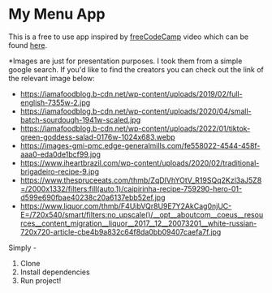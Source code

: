# My Menu App

This is a free to use app inspired by [freeCodeCamp](freeCodeCamp.org) video which can be found [here](https://www.youtube.com/watch?v=a_7Z7C_JCyo&t=5268s).

*Images are just for presentation purposes. I took them from a simple google search. If you'd like to find the creators you can check out the link of the relevant image below: 

- https://iamafoodblog.b-cdn.net/wp-content/uploads/2019/02/full-english-7355w-2.jpg 
- https://iamafoodblog.b-cdn.net/wp-content/uploads/2020/04/small-batch-sourdough-1941w-scaled.jpg
- https://iamafoodblog.b-cdn.net/wp-content/uploads/2022/01/tiktok-green-goddess-salad-0176w-1024x683.webp
- https://images-gmi-pmc.edge-generalmills.com/fe558022-4544-458f-aaa0-eda0de1bcf99.jpg
- https://www.iheartbrazil.com/wp-content/uploads/2020/02/traditional-brigadeiro-recipe-9.jpg
- https://www.thespruceeats.com/thmb/ZqDIVhYOtV_R19SQq2Kzl3aJ5Z8=/2000x1332/filters:fill(auto,1)/caipirinha-recipe-759290-hero-01-d599e690fbae40238c20a6137ebb52ef.jpg
- https://www.liquor.com/thmb/F4UibVQr8U9E7Y2AkCag0njUC-E=/720x540/smart/filters:no_upscale()/__opt__aboutcom__coeus__resources__content_migration__liquor__2017__12__20073201__white-russian-720x720-article-cbe4b9a832c64f8da0bb09407caefa7f.jpg


Simply - 
1. Clone
2. Install dependencies
3. Run project!
